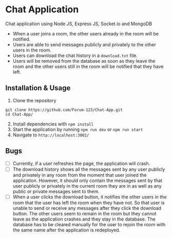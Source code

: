 # Chat Application

Chat application using Node JS, Express JS, Socket.io and MongoDB

- When a user joins a room, the other users already in the room will be notified.
- Users are able to send messages publicly and privately to the other users in the room.
- Users can download the chat history in a `download.txt` file.
- Users will be removed from the database as soon as they leave the room and the other users still in the room will be notified that they have left.

## Installation & Usage

1. Clone the repository
```
git clone https://github.com/Forum-123/Chat-App.git
cd Chat-App/
```
2. Install dependencies with `npm install`
3. Start the application by running `npm run dev` or `npm run start`
4. Navigate to `http://localhost:3002/`

## Bugs

- [ ] Currently, if a user refreshes the page, the application will crash.
- [ ] The download history shows all the messages sent by any user publicly and privately in any room from the moment that user joined the application. However, it should only contain the messages sent by that user publicly or privately in the current room they are in as well as any public or private messages sent to them.
- [ ] When a user clicks the download button, it notifies the other users in the room that the user has left the room when they have not. So that user is unable to send or receive any messages after they click the download button. The other users seem to remain in the room but they cannot leave as the application crashes and they stay in the database. The database has to be cleared manually for the user to rejoin the room with the same name after the application is redeployed.
